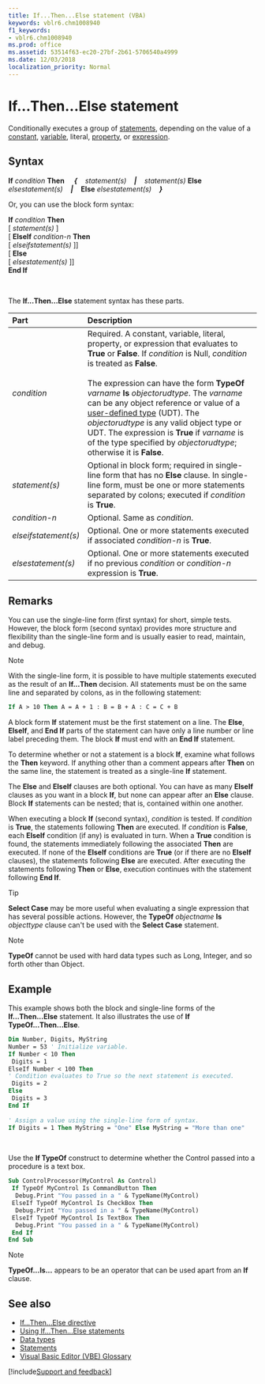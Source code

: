 ```yaml
---
title: If...Then...Else statement (VBA)
keywords: vblr6.chm1008940
f1_keywords:
- vblr6.chm1008940
ms.prod: office
ms.assetid: 53514f63-ec20-27bf-2b61-5706540a4999
ms.date: 12/03/2018
localization_priority: Normal
---
```



# If...Then...Else statement

Conditionally executes a group of [statements](../../Glossary/vbe-glossary.md#statement), depending on the value of a [constant](../../glossary/vbe-glossary.md#constant), [variable](../../glossary/vbe-glossary.md#variable), literal, [property](../../glossary/vbe-glossary.md#property), or [expression](../../Glossary/vbe-glossary.md#expression).

## Syntax

**If** _condition_ **Then** &nbsp;&nbsp;&nbsp;&nbsp;___{___&nbsp;&nbsp;&nbsp;&nbsp;_statement(s)_&nbsp;&nbsp;&nbsp;&nbsp;___|___&nbsp;&nbsp;&nbsp;&nbsp;_statement(s)_  **Else** _elsestatement(s)_&nbsp;&nbsp;&nbsp;&nbsp;___|___&nbsp;&nbsp;&nbsp;&nbsp;**Else** _elsestatement(s)_&nbsp;&nbsp;&nbsp;&nbsp;___}___

Or, you can use the block form syntax:

**If** _condition_ **Then** <br/>
[ _statement(s)_ ] <br/>
[ **ElseIf** _condition-n_ **Then** <br/>
[ _elseifstatement(s)_ ]] <br/>
[ **Else** <br/>
[ _elsestatement(s)_ ]] <br/>
**End If** <br/>

<br/>

The **If...Then...Else** statement syntax has these parts.

|Part|Description|
|:-----|:-----|
| _condition_|Required. A constant, variable, literal, property, or expression that evaluates to **True** or **False**. If _condition_ is Null, _condition_ is treated as **False**.<br/><br/>The expression can have the form **TypeOf** _varname_ **Is** _objectorudtype_. The _varname_ can be any object reference or value of a [user-defined type](../../glossary/vbe-glossary#user-defined-type.md) (UDT). The _objectorudtype_ is any valid object type or UDT. The expression is **True** if _varname_ is of the type specified by _objectorudtype_; otherwise it is **False**.| 
| _statement(s)_|Optional in block form; required in single-line form that has no **Else** clause. In single-line form, must be one or more statements separated by colons; executed if _condition_ is **True**.|
| _condition-n_|Optional. Same as  _condition_.|
| _elseifstatement(s)_|Optional. One or more statements executed if associated  _condition-n_ is **True**.|
| _elsestatement(s)_|Optional. One or more statements executed if no previous  _condition_ or _condition-n_ expression is **True**.|

## Remarks

You can use the single-line form (first syntax) for short, simple tests. However, the block form (second syntax) provides more structure and flexibility than the single-line form and is usually easier to read, maintain, and debug.

> [!NOTE] 
> With the single-line form, it is possible to have multiple statements executed as the result of an **If...Then** decision. All statements must be on the same line and separated by colons, as in the following statement:

```vb
If A > 10 Then A = A + 1 : B = B + A : C = C + B 

```


A block form **If** statement must be the first statement on a line. The **Else**, **ElseIf**, and **End If** parts of the statement can have only a line number or line label preceding them. The block **If** must end with an **End If** statement.

To determine whether or not a statement is a block **If**, examine what follows the **Then** keyword. If anything other than a comment appears after **Then** on the same line, the statement is treated as a single-line **If** statement.

The **Else** and **ElseIf** clauses are both optional. You can have as many **ElseIf** clauses as you want in a block **If**, but none can appear after an **Else** clause. Block **If** statements can be nested; that is, contained within one another.

When executing a block **If** (second syntax), _condition_ is tested. If _condition_ is **True**, the statements following **Then** are executed. If _condition_ is **False**, each **ElseIf** condition (if any) is evaluated in turn. When a **True** condition is found, the statements immediately following the associated **Then** are executed. If none of the **ElseIf** conditions are **True** (or if there are no **ElseIf** clauses), the statements following **Else** are executed. After executing the statements following **Then** or **Else**, execution continues with the statement following **End If**.

> [!TIP] 
> **Select Case** may be more useful when evaluating a single expression that has several possible actions. However, the **TypeOf** _objectname_ **Is** _objecttype_ clause can't be used with the **Select Case** statement.

> [!NOTE] 
> **TypeOf** cannot be used with hard data types such as Long, Integer, and so forth other than Object.


## Example

This example shows both the block and single-line forms of the **If...Then...Else** statement. It also illustrates the use of **If TypeOf...Then...Else**.


```vb
Dim Number, Digits, MyString 
Number = 53 ' Initialize variable. 
If Number < 10 Then 
 Digits = 1 
ElseIf Number < 100 Then 
' Condition evaluates to True so the next statement is executed. 
 Digits = 2 
Else 
 Digits = 3 
End If 
 
' Assign a value using the single-line form of syntax. 
If Digits = 1 Then MyString = "One" Else MyString = "More than one" 

```

<br/>

Use the **If TypeOf** construct to determine whether the Control passed into a procedure is a text box.

```vb
Sub ControlProcessor(MyControl As Control) 
 If TypeOf MyControl Is CommandButton Then 
  Debug.Print "You passed in a " & TypeName(MyControl) 
 ElseIf TypeOf MyControl Is CheckBox Then 
  Debug.Print "You passed in a " & TypeName(MyControl) 
 ElseIf TypeOf MyControl Is TextBox Then 
  Debug.Print "You passed in a " & TypeName(MyControl) 
 End If 
End Sub
```
> [!NOTE] 
> **TypeOf...Is...** appears to be an operator that can be used apart from an **If** clause.

## See also

- [If...Then...Else directive](ifthenelse-directive.md)
- [Using If...Then...Else statements](../../concepts/getting-started/using-ifthenelse-statements.md)
- [Data types](data-type-summary.md)
- [Statements](../statements.md)
- [Visual Basic Editor (VBE) Glossary](../../Glossary/vbe-glossary.md)

[!include[Support and feedback](~/includes/feedback-boilerplate.md)]
